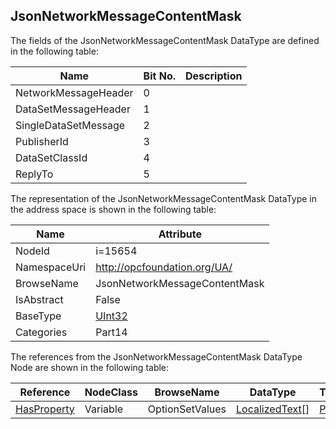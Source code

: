 <!-- datatype -->
## JsonNetworkMessageContentMask
  
<!-- end of description -->
The fields of the JsonNetworkMessageContentMask DataType are defined in the following table:  

|Name|Bit No.| Description|
|---|---|---|
|NetworkMessageHeader|0||
|DataSetMessageHeader|1||
|SingleDataSetMessage|2||
|PublisherId|3||
|DataSetClassId|4||
|ReplyTo|5||

The representation of the JsonNetworkMessageContentMask DataType in the address space is shown in the following table:  

|Name|Attribute|
|---|---|
|NodeId|i=15654|
|NamespaceUri|http://opcfoundation.org/UA/|
|BrowseName|JsonNetworkMessageContentMask|
|IsAbstract|False|
|BaseType|[UInt32](../../../Part3/DataTypes/UInt32/readme.md)|
|Categories|Part14|

The references from the JsonNetworkMessageContentMask DataType Node are shown in the following table:  

|Reference|NodeClass|BrowseName|DataType|TypeDefinition|ModellingRule|
|---|---|---|---|---|---|
|[HasProperty](../../../Part3/ReferenceTypes/HasProperty/readme.md)|Variable|OptionSetValues|[LocalizedText](../../../Part3/DataTypes/LocalizedText/readme.md)[]|[PropertyType](../../Part5/VariableTypes/PropertyType/readme.md)|[Mandatory](../../Objects/Mandatory/readme.md)|

